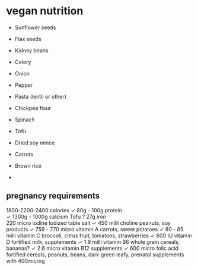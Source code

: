 # vegan nutrition

 - Sunflower seeds

 - Flax seeds
 - Kidney beans
 - Celery
 - Onion
 - Pepper
 - Pasta (lentil or other)
 - Chickpea flour
 - Spinach
 - Tofu
 - Dried soy mince
 - Carrots
 - Brown rice
 - 




## pregnancy requirements
1800-2200-2400 calories
✓ 80g - 100g 			protein		
✓ 1300g - 1000g			calcium		Tofu
? 27g 				iron		
220 micro			iodine		Iodized table salt
✓ 450 milli 			choline		peanuts, soy products
✓ 759 - 770 micro 		vitamin A	carrots, sweet potatoes
✓ 80 - 85 milli 		vitamin C	broccoli, citrus fruit, tomatoes, strawberries
✓ 600 IU 			vitamin D	fortified milk, supplements
✓ 1.9 milli 			vitamin B6	whole grain cereals, bananas?
✓ 2.6 micro 			vitamin B12	supplements
✓ 600 micro 			folic acid	fortified cereals, peanuts, beans, dark green leafy, prenatal supplements with 400microg


